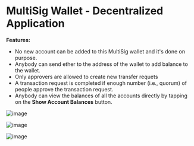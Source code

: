 # MultiSig Wallet - Decentralized Application

**Features:**
- No new account can be added to this MultiSig wallet and it's done on purpose.
- Anybody can send ether to the address of the wallet to add balance to the wallet.
- Only approvers are allowed to create new transfer requets
- A transaction request is completed if enough number (i.e., quorum) of people approve the transaction request.
- Anybody can view the balances of all the accounts directly by tapping on the **Show Account Balances** button.

![image](https://user-images.githubusercontent.com/31458531/196962941-8ba68d70-9bea-4ce8-a3d0-cc1ffa9d8178.png)

![image](https://user-images.githubusercontent.com/31458531/196786580-b3f6a2af-176c-4527-bfd4-3ad1f9bf3a08.png)

![image](https://user-images.githubusercontent.com/31458531/196784342-7ce57090-92fd-43c8-b038-592aeaa170c0.png)
